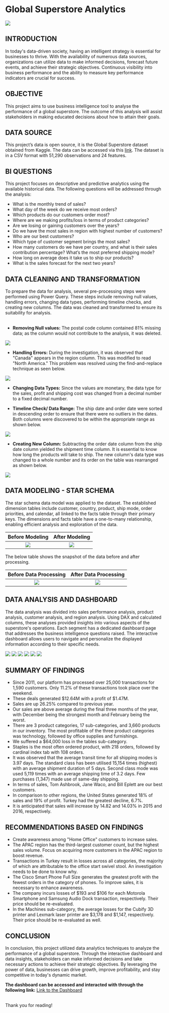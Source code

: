 # Global Superstore Analytics
![](pexels-karolina-grabowska-5632398.jpg)

## INTRODUCTION
In today's data-driven society, having an intelligent strategy is essential for businesses to thrive. With the availability of numerous data sources, organizations can utilize data to make informed decisions, forecast future events, and achieve their strategic objectives. Continuous visibility into business performance and the ability to measure key performance indicators are crucial for success.

## OBJECTIVE
This project aims to use business intelligence tool to analyse the performance of a global superstore. The outcome of this analysis will assist stakeholders in making educated decisions about how to attain their goals.

## DATA SOURCE
This project’s data is open source, it is the Global Superstore dataset obtained from Kaggle. The data can be accessed via this [link](https://www.kaggle.com/datasets/apoorvaappz/global-super-store-dataset?select=Global_Superstore2.csv). The dataset is in a CSV format with 51,290 observations and 24 features.

## BI QUESTIONS
This project focuses on descriptive and predictive analytics using the available historical data. The following questions will be addressed through the analysis:
*	What is the monthly trend of sales? 
*	What day of the week do we receive most orders?  
*	Which products do our customers order most?  
*	Where are we making profits/loss in terms of product categories?  
*	Are we losing or gaining customers over the years?  
*	Do we have the most sales in region with highest number of customers?  
*	Who are our best customers?  
*	Which type of customer segment brings the most sales? 
*	How many customers do we have per country, and what is their sales contribution percentage?  What’s the most preferred shipping mode? 
*	How long on average does it take us to ship our products? 
*	What is the sales forecast for the next two years?

## DATA CLEANING AND TRANSFORMATION
To prepare the data for analysis, several pre-processing steps were performed using Power Query. These steps include removing null values, handling errors, changing data types, performing timeline checks, and creating new columns. The data was cleaned and transformed to ensure its suitability for analysis. <br>
<br>
* __Removing Null values:__ The postal code column contained 81% missing data; as the column would not contribute to the analysis, it was deleted. <br>
 
![](null.PNG)

* **Handling Errors:** During the investigation, it was observed that "Canada" appears in the region column. This was modified to read "North America." This problem was resolved using the find-and-replace technique as seen below. <br>

![](re_canada.PNG)

* **Changing Data Types:** Since the values are monetary, the data type for the sales, profit and shipping cost was changed from a decimal number to a fixed decimal number.

* **Timeline Check/ Data Range:** The ship date and order date were sorted in descending order to ensure that there were no outliers in the dates. Both columns were discovered to be within the appropriate range as shown below.

![](date_sort.PNG)
* **Creating New Column:** Subtracting the order date column from the ship date column yielded the shipment time column. It is essential to know how long the products will take to ship. The new column's data type was changed to a whole number and its order on the table was rearranged as shown below.

![](re_ship_time.PNG)


## DATA MODELING - STAR SCHEMA
The star schema data model was applied to the dataset. The established dimension tables include customer, country, product, ship mode, order priorities, and calendar, all linked to the facts table through their primary keys. The dimensions and facts table have a one-to-many relationship, enabling efficient analysis and exploration of the data.

Before Modeling           | After Modeling
:-------------------------:| :-----------------------:
![](before_model.PNG)       | ![](after_model.PNG)

The below table shows the snapshot of the data before and after processing.

Before Data Processing | After Data Processing
:-------------------------:| :-----------------------:
![](first_view.PNG)  |  ![](after_processing.png)

## DATA ANALYSIS AND DASHBOARD
The data analysis was divided into sales performance analysis, product analysis, customer analysis, and region analysis. Using DAX and calculated columns, these analyses provided insights into various aspects of the superstore's operations. Each segment has a dedicated dashboard page that addresses the business intelligence questions raised. The interactive dashboard allows users to navigate and personalize the displayed information according to their specific needs.

![](home.png) 
![](sales.PNG) 
![](products.jpg)
![](customers.jpg)
![](region.jpg)
![](profit-loss.jpg)

## SUMMARY OF FINDINGS

* Since 2011, our platform has processed over 25,000 transactions for 1,590 customers. Only 11.2% of these transactions took place over the weekend.
* These deals generated $12.64M with a profit of $1.47M.
* Sales are up 26.25%  compared to previous year. 
* Our sales are above average during the final three months of the year, with December being the strongest month and February being the worst.
* There are 3 product categories, 17 sub-categories, and 3,660 products in our inventory. The most profitable of the three product categories was technology, followed by office supplies and furnishings. 
* We suffered a $64,000 loss in the tables sub-category. 
* Staples is the most often ordered product, with 218 orders, followed by cardinal index tab with 108 orders. 
* It was observed that the average transit time for all shipping modes is 3.97 days. The standard class has been utilised 15,154 times (highest) with an average shipment duration of 5 days. Second class mode was used 5,119 times with an average shipping time of 3.2 days. Few purchases (1,347) made use of same-day shipping. 
* In terms of sales, Tom Ashbrook, Jane Waco, and Bill Eplett are our best customers. 
* In comparison to other regions, the United States generated 18% of sales and 19% of profit. Turkey had the greatest decline, 6.7%.
* It is anticipated that sales will increase by 14.82 and 14.03% in 2015 and 2016, respectively. 

## RECOMMENDATIONS BASED ON FINDINGS

* Create awareness among "Home Office" customers to increase sales.
* The APAC region has the third-largest customer count, but the highest sales volume. Focus on acquiring more customers in the APAC region to boost revenue. 
* Transactions in Turkey result in losses across all categories, the majority of which are attributable to the office start swivel stool. An investigation needs to be done to know why.
* The Cisco Smart Phone Full Size generates the greatest profit with the fewest orders in the category of phones. To improve sales, it is necessary to enhance awareness. 
* The company incurs losses of $193 and $106 for each Motorola Smartphone and Samsung Audio Dock transaction, respectively. Their price should be re-evaluated.
* In the Machines sub-category, the average losses for the Cubify 3D printer and Lexmark laser printer are $3,178 and $1,147, respectively. Their price should be re-evaluated as well.


## CONCLUSION
In conclusion, this project utilized data analytics techniques to analyze the performance of a global superstore. Through the interactive dashboard and data insights, stakeholders can make informed decisions and take necessary actions to achieve their strategic objectives. By leveraging the power of data, businesses can drive growth, improve profitability, and stay competitive in today's dynamic market.
<br>

**The dashboard can be accessed and interacted with through the following link:** [Link to the Dashboard](https://app.powerbi.com/view?r=eyJrIjoiNzJjOTA0NDgtNDkxOS00ODlmLTk0MzQtZWIwMDc1YTZlYTc5IiwidCI6IjVmZjhkZDRiLTBiZDMtNGRjYS1hNjc2LTgzNmQwN2I0MWNhMSIsImMiOjh9&pageName=ReportSection88dcf553296e4e3790dc)

<br>
Thank you for reading!
